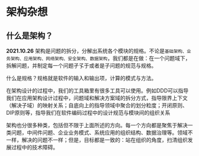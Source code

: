# 架构杂想

## 什么是架构？

**2021.10.26**
架构是问题的拆分，分解出系统各个模块的规格。不论是`基础架构、业务架构、应用架构、网络架构、安全架构、数据架构`，我们都是在做：在一个问题域下，拆解问题，并制定每一个问题孑孓于或者是子问题的规范与规格。

什么是规格？规格就是软件的输入和输出项，计算的模式与方法。

在架构设计的过程中，我们的工具箱里有很多工具可以使用。例如DDD可以指导我们在应用架构设计过程中，问题域和解决方案域的拆分方式，指导限界上下文（解决子域）的映射关系；自底向上的指导领域中聚合的划分粒度；开闭原则、DIP原则等，指导我们在软件编码过程中的设计规范与模块间的组织关系

架构也分很多种类，包括但不限于上面所述的方向。每一个方向都是聚焦于解决一类问题，中间件问题、企业业务模式、系统应用的组织结构、数据治理等。领域不一样，解决的问题不一样；但是，目标都是一致的：站在组织的角度，扫清组织发展过程中的技术障碍。